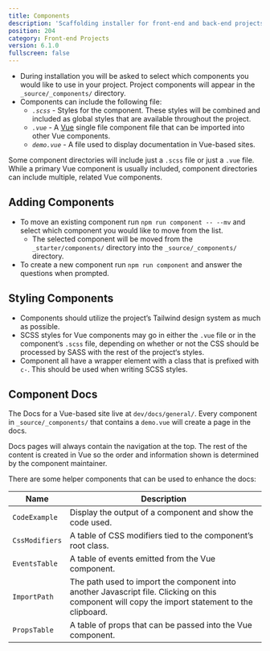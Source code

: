 ```yaml
---
title: Components
description: 'Scaffolding installer for front-end and back-end projects.'
position: 204
category: Front-end Projects
version: 6.1.0
fullscreen: false
---
```


- During installation you will be asked to select which components you would like to use in your project. Project components will appear in the `_source/_components/` directory.
- Components can include the following file:
  - *`.scss`* - Styles for the component. These styles will be combined and included as global styles that are available throughout the project.
  - *`.vue`* - A [Vue](https://vuejs.org) single file component file that can be imported into other Vue components.
  - *`demo.vue`* - A file used to display documentation in Vue-based sites.
  
<alert type="info">

Some component directories will include just a `.scss` file or just a `.vue` file. While a primary Vue component is usually included, component directories can include multiple, related Vue components.

</alert>


## Adding Components
- To move an existing component run `npm run component -- --mv` and select which component you would like to move from the list.
  - The selected component will be moved from the `_starter/components/` directory into the `_source/_components/` directory. 
- To create a new component run `npm run component` and answer the questions when prompted.


## Styling Components
- Components should utilize the project’s Tailwind design system as much as possible.
- SCSS styles for Vue components may go in either the `.vue` file or in the component‘s `.scss` file, depending on whether or not the CSS should be processed by SASS with the rest of the project‘s styles.
- Component all have a wrapper element with a class that is prefixed with `c-`. This should be used when writing SCSS styles.


## Component Docs
The Docs for a Vue-based site live at `dev/docs/general/`. Every component in `_source/_components/` that contains a `demo.vue` will create a page in the docs.

Docs pages will always contain the navigation at the top. The rest of the content is created in Vue so the order and information shown is determined by the component maintainer.

There are some helper components that can be used to enhance the docs:

| Name | Description |
| --- | --- |
| `CodeExample` | Display the output of a component and show the code used. |
| `CssModifiers` | A table of CSS modifiers tied to the component’s root class. |
| `EventsTable` | A table of events emitted from the Vue component. |
| `ImportPath` | The path used to import the component into another Javascript file. Clicking on this component will copy the import statement to the clipboard. |
| `PropsTable` | A table of props that can be passed into the Vue component. |